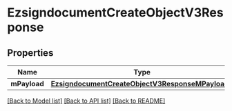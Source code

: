 # EzsigndocumentCreateObjectV3Response

## Properties
Name | Type | Description | Notes
------------ | ------------- | ------------- | -------------
**mPayload** | [**EzsigndocumentCreateObjectV3ResponseMPayload***](EzsigndocumentCreateObjectV3ResponseMPayload.md) |  | 

[[Back to Model list]](../README.md#documentation-for-models) [[Back to API list]](../README.md#documentation-for-api-endpoints) [[Back to README]](../README.md)


